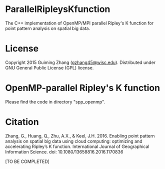 # ParallelRipleysKfunction
The C++ implementation of OpenMP/MPI parallel Ripley's K function for point pattern analysis on spatial big data.

# License
Copyright 2015 Guiming Zhang (gzhang45@wisc.edu). Distributed under GNU General Public License (GPL) license.

# OpenMP-parallel Ripley's K function
Please find the code in directory "spp_openmp".

# Citation
Zhang, G., Huang, Q., Zhu, A.X., & Keel, J.H. 2016. Enabling point pattern analysis on spatial big data using cloud computing: optimizing and accelerating Ripley’s K function. International Journal of Geographical Information Science. doi: 10.1080/13658816.2016.1170836

[TO BE COMPLETED]
